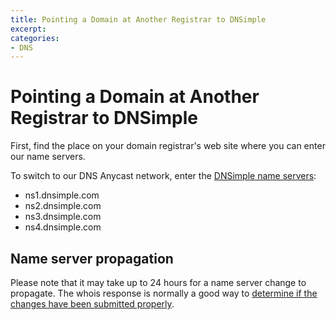 ```yaml
---
title: Pointing a Domain at Another Registrar to DNSimple
excerpt: 
categories:
- DNS
---
```


# Pointing a Domain at Another Registrar to DNSimple

First, find the place on your domain registrar's web site where you can enter our name servers.

To switch to our DNS Anycast network, enter the [DNSimple name servers](/articles/dnsimple-nameservers):

- ns1.dnsimple.com
- ns2.dnsimple.com
- ns3.dnsimple.com
- ns4.dnsimple.com

## Name server propagation

Please note that it may take up to 24 hours for a name server change to propagate. The whois response is normally a good way to [determine if the changes have been submitted properly](/articles/domain-resolution-issues).

